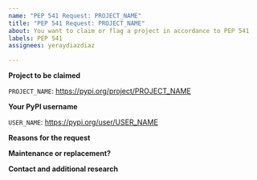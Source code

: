 ```yaml
---
name: "PEP 541 Request: PROJECT_NAME"
title: "PEP 541 Request: PROJECT_NAME"
about: You want to claim or flag a project in accordance to PEP 541
labels: PEP 541
assignees: yeraydiazdiaz

---
```


<!--
PEP 541 https://www.python.org/dev/peps/pep-0541/ describes the workflow for
any project claiming issues and conflict resolution.  Make sure you read and
understand the PEP to set your expectations on the possible outcomes.
-->

**Project to be claimed**
<!--
Provide the name of the package and a link to its PyPI page

Please also update the issue title as well.
-->
`PROJECT_NAME`: https://pypi.org/project/PROJECT_NAME


**Your PyPI username**
<!--
To help moderators deal with the transfer please confirm your PyPI username
-->
`USER_NAME`: https://pypi.org/user/USER_NAME

**Reasons for the request**
<!--
Do you believe the project has been abandoned or otherwise has issues that
justify this request.
-->

**Maintenance or replacement?**
<!--
If the transfer is successful, do you intend to continue maintenance of the package to or publish a different one?

Please provide code repositories in either case if possible.
-->

**Contact and additional research**
<!--
Any attempt to contact current owner and/or research you may have conducted.
-->

